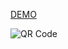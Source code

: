 [DEMO](https://www.throwbackrequestlive.com/demo)

![QR Code](https://www.throwbackrequestlive.com/qr)
